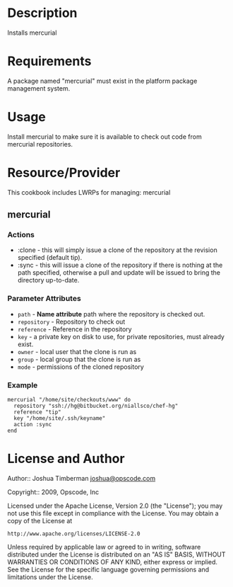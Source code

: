 Description
===========

Installs mercurial

Requirements
============

A package named "mercurial" must exist in the platform package
management system.

Usage
=====

Install mercurial to make sure it is available to check out code from
mercurial repositories.

Resource/Provider
=================

This cookbook includes LWRPs for managing: mercurial

mercurial
---------

### Actions

- :clone - this will simply issue a clone of the repository at the revision specified (default tip).
- :sync -  this will issue a clone of the repository if there is nothing at the path specified, otherwise a pull and update will be issued to bring the directory up-to-date.

### Parameter Attributes

- `path` - **Name attribute** path where the repository is checked
  out.
- `repository` - Repository to check out
- `reference` - Reference in the repository
- `key` - a private key on disk to use, for private repositories, must
  already exist.
- `owner` - local user that the clone is run as
- `group` - local group that the clone is run as
- `mode` - permissions of the cloned repository

### Example

	mercurial "/home/site/checkouts/www" do
      repository "ssh://hg@bitbucket.org/niallsco/chef-hg"
      reference "tip"
      key "/home/site/.ssh/keyname"
      action :sync
    end

License and Author
==================

Author:: Joshua Timberman <joshua@opscode.com>

Copyright:: 2009, Opscode, Inc

Licensed under the Apache License, Version 2.0 (the "License");
you may not use this file except in compliance with the License.
You may obtain a copy of the License at

    http://www.apache.org/licenses/LICENSE-2.0

Unless required by applicable law or agreed to in writing, software
distributed under the License is distributed on an "AS IS" BASIS,
WITHOUT WARRANTIES OR CONDITIONS OF ANY KIND, either express or implied.
See the License for the specific language governing permissions and
limitations under the License.
